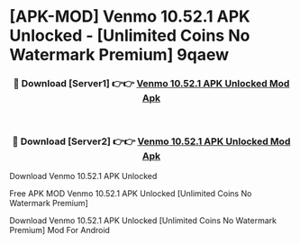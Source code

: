 # [APK-MOD] Venmo 10.52.1 APK Unlocked - [Unlimited Coins No Watermark Premium] 9qaew



<div align="center">
<h3>🔴 Download [Server1] 👉👉 <a href="https://momento.my/?title=Venmo_10.52.1_APK_Unlocked">Venmo 10.52.1 APK Unlocked Mod Apk</a></h3><br>

<h3>🔴 Download [Server2] 👉👉 <a href="https://momento.my/?title=Venmo_10.52.1_APK_Unlocked">Venmo 10.52.1 APK Unlocked Mod Apk</a></h3>
</div>



Download Venmo 10.52.1 APK Unlocked 

Free APK MOD Venmo 10.52.1 APK Unlocked [Unlimited Coins No Watermark Premium]

Download Venmo 10.52.1 APK Unlocked [Unlimited Coins No Watermark Premium] Mod For Android
